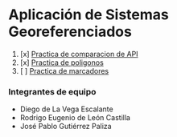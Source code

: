 # Aplicación de Sistemas Georeferenciados

1. [x] [Practica de comparacion de API](https://geo.deleoncastilla.co/semestre7/actividad1)
2. [x] [Practica de poligonos](https://geo.deleoncastilla.co/semestre7/actividad2)
3. [ ] [Practica de marcadores](https://geo.deleoncastilla.co/semestre7/actividad3)

### Integrantes de equipo
- Diego de La Vega Escalante
- Rodrigo Eugenio de León Castilla
- José Pablo Gutiérrez Paliza
